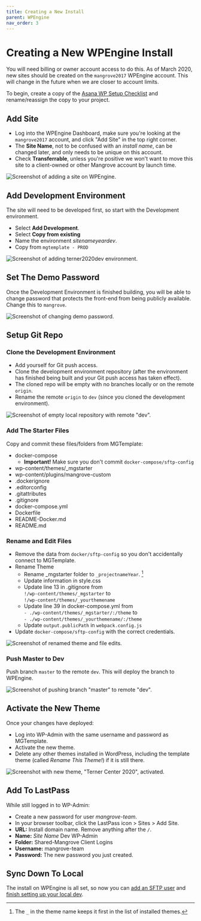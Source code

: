 ```yaml
---
title: Creating a New Install
parent: WPEngine
nav_order: 3
---
```


# Creating a New WPEngine Install
You will need billing or owner account access to do this.
As of March 2020, new sites should be created on the `mangrove2017` WPEngine account. This will change in the future when we are closer to account limits.

To begin, create a copy of the
[Asana WP Setup Checklist](https://app.asana.com/0/49479446717542/16235914790820)
and rename/reassign the copy to your project. 

## Add Site
* Log into the WPEngine Dashboard, make sure you're looking at the `mangrove2017` account, and click "Add Site" in the top right corner.
* The **Site Name**, not to be confused with an _install name_, can be changed later, and only needs to be unique on this account.
* Check **Transferrable**, unless you're positive we won't want to move this site to a client-owned or other Mangrove account by launch time.

![Screenshot of adding a site on WPEngine.](images/add-site.png)

## Add Development Environment
The site will need to be developed first, so start with the Development environment.

* Select **Add Development**.
* Select **Copy from existing**
* Name the environment _sitenameyeardev_.
* Copy from `mgtemplate - PROD`

![Screenshot of adding terner2020dev environment.](images/add-development-environment.png)

## Set The Demo Password
Once the Development Environment is finished building, you will be able to change password that protects the front-end from being publicly available. Change this to `mangrove`.

![Screenshot of changing demo password.](images/demo-password.png)

## Setup Git Repo
### Clone the Development Environment
* Add yourself for Git push access.
* Clone the development environment repository (after the environment has finished being built and your Git push access has taken effect).
* The cloned repo will be empty with no branches locally or on the remote `origin`.
* Rename the remote `origin` to `dev` (since you cloned the development environment).

![Screenshot of empty local repository with remote "dev".](images/cloned-repo.png)

### Add The Starter Files
Copy and commit these files/folders from MGTemplate:

* docker-compose
    * **Important!** Make sure you don't commit `docker-compose/sftp-config`
* wp-content/themes/\_mgstarter
* wp-content/plugins/mangrove-custom
* .dockerignore
* .editorconfig
* .gitattributes
* .gitignore
* docker-compose.yml
* Dockerfile
* README-Docker.md
* README.md

### Rename and Edit Files
* Remove the data from `docker/sftp-config` so you don't accidentally connect to MGTemplate.
* Rename Theme
    * Rename \_mgstarter folder to `_projectnameYear`. [^1]
    * Update information in style.css
    * Update line 13 in .gitignore from  
    `!/wp-content/themes/_mgstarter` to  
    `!/wp-content/themes/_yourthemename`
    * Update line 39 in docker-compose.yml from  
    `- ./wp-content/themes/_mgstarter/:/theme` to  
    `- ./wp-content/themes/_yourthemename/:/theme`
    * Update `output.publicPath` in `webpack.config.js`
* Update `docker-compose/sftp-config` with the correct credentials.

[^1]: The `_` in the theme name keeps it first in the list of installed themes.

![Screenshot of renamed theme and file edits.](images/rename-edit-files.png)

### Push Master to Dev
Push branch `master` to the remote `dev`. This will deploy the branch to WPEngine.

![Screenshot of pushing branch "master" to remote "dev".](images/push-to-dev.png)

## Activate the New Theme
Once your changes have deployed:
* Log into WP-Admin with the same username and password as MGTemplate.
* Activate the new theme.
* Delete any other themes installed in WordPress, including the template theme (called _Rename This Theme!_) if it is still there.

![Screenshot with new theme, "Terner Center 2020", activated.](images/new-theme-active.png)

## Add To LastPass
While still logged in to WP-Admin:
* Create a new password for user _mangrove-team_.
* In your browser toolbar, click the LastPass icon > Sites > Add Site.
* **URL:** Install domain name. Remove anything after the `/`.
* **Name:** _Site Name_ Dev WP-Admin
* **Folder:** Shared-Mangrove Client Logins
* **Username:** mangrove-team
* **Password:** The new password you just created.

## Sync Down To Local
The install on WPEngine is all set, so now you can [add an SFTP user](add-sftp-user) and [finish setting up your local dev](/local-development/sftp-config).
